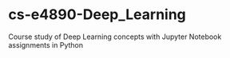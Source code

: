 # cs-e4890-Deep_Learning
Course study of Deep Learning concepts with Jupyter Notebook assignments in Python
